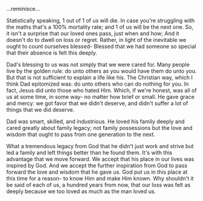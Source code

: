 
...reminisce...

Statistically speaking, 1 out of 1 of us will die.
In case you're struggling with the maths that's a 100% mortality rate;
and 1 of us will be the next one.
So, it isn't a surprise that our loved ones pass, just when and how;
And it doesn't do to dwell on loss or regret.
Rather, in light of the inevitable we ought to count ourselves blessed-
Blessed that we had someone so special that their absence is felt this deeply.

Dad's blessing to us was not simply that we were cared for.
Many people live by the golden rule: 
do unto others as you would have them do unto you.
But that is not sufficient to explain a life like his.
The Christian way, which I think Dad epitomized was:
do unto others who can do nothing for you.
In fact, Jesus did unto those who hated Him.
Which, if we're honest, was all of us at some time, in some way- no matter how brief or small.
He gave grace and mercy: we got favor that we didn't deserve, and didn't suffer a lot of things that we did deserve.

Dad was smart, skilled, and industrious. 
He loved his family deeply and cared greatly about family legacy;
not family possessions but the love and wisdom that ought to pass from one generation to the next. 

What a tremendous legacy from God that he didn't just work and strive but led a family and left things better than he found them.
It's with this advantage that we move forward. 
We accept that his place in our lives was inspired by God.
And we accept the further inspiration from God to pass forward the love and wisdom that he gave us.
God put us in this place at this time for a reason-
to know Him and make Him known.
Why shouldn't it be said of each of us, a hundred years from now, that our loss was felt as deeply because we too loved as much as the man loved us.